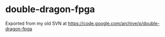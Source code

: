 # double-dragon-fpga
Exported from my old SVN at https://code.google.com/archive/p/double-dragon-fpga  
